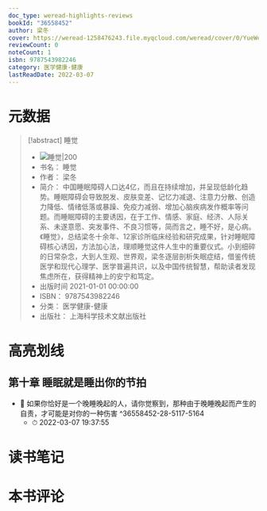 ```yaml
---
doc_type: weread-highlights-reviews
bookId: "36558452"
author: 梁冬
cover: https://weread-1258476243.file.myqcloud.com/weread/cover/0/YueWen_36558452/t7_YueWen_36558452.jpg
reviewCount: 0
noteCount: 1
isbn: 9787543982246
category: 医学健康-健康
lastReadDate: 2022-03-07
---
```

# 元数据
> [!abstract] 睡觉
> - ![ 睡觉|200](https://weread-1258476243.file.myqcloud.com/weread/cover/0/YueWen_36558452/t7_YueWen_36558452.jpg)
> - 书名： 睡觉
> - 作者： 梁冬
> - 简介： 中国睡眠障碍人口达4亿，而且在持续增加，并呈现低龄化趋势。睡眠障碍会导致脱发、皮肤变差、记忆力减退、注意力分散、创造力降低、情绪低落或暴躁、免疫力减弱、增加心脑疾病发作概率等问题。而睡眠障碍的主要诱因，在于工作、情感、家庭、经济、人际关系、未遂意愿、突发事件、不良习惯等，简而言之，睡不好，是心病。《睡觉》，总结梁冬十余年、12家诊所临床经验和研究成果，针对睡眠障碍核心诱因，方法加心法，理顺睡觉这件人生中的重要仪式。小到细碎的日常杂念，大到人生观、世界观，梁冬逐层剖析失眠症结，借鉴传统医学和现代心理学、医学普遍共识，以及中国传统智慧，帮助读者发现焦虑所在，获得精神上的安宁和笃定。
> - 出版时间 2021-01-01 00:00:00
> - ISBN： 9787543982246
> - 分类： 医学健康-健康
> - 出版社： 上海科学技术文献出版社

# 高亮划线

## 第十章 睡眠就是睡出你的节拍


- 📌 如果你恰好是一个晚睡晚起的人，请你觉察到，那种由于晚睡晚起而产生的自责，才可能是对你的一种伤害 ^36558452-28-5117-5164
    - ⏱ 2022-03-07 19:37:55 
# 读书笔记

# 本书评论
